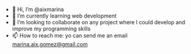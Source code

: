 - 👋 Hi, I’m @aixmarina
- 🌱 I’m currently learning web development
- 💞️ I’m looking to collaborate on any project where I could develop and improve my programming skills
- 📫 How to reach me: yo can send me an email marina.aix.gomez@gmail.com

<!---
aixmarina/aixmarina is a ✨ special ✨ repository because its `README.md` (this file) appears on your GitHub profile.
You can click the Preview link to take a look at your changes.
--->
